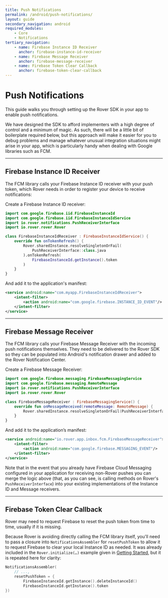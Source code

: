 ```yaml
---
title: Push Notifications
permalink: /android/push-notifications/
layout: guide
secondary_navigation: android
required_modules:
    - Core
    - Notifications
tertiary_navigation:
    - name: Firebase Instance ID Receiver
      anchor: firebase-instance-id-receiver
    - name: Firebase Message Receiver
      anchor: firebase-message-receiver
    - name: Firebase Token Clear Callback
      anchor: firebase-token-clear-callback
---
```


# Push Notifications

This guide walks you through setting up the Rover SDK in your app to enable push
notifications.

<aside class="info">
We have designed the SDK to afford implementers with a high degree of control
and a minimum of magic.  As such, there will be a little bit of boilerplate
required below, but this approach will make it easier for you to debug problems
and manage whatever unusual integration situations might arise in your app,
which is particularly handy when dealing with Google libraries such as FCM.
</aside>

---

## Firebase Instance ID Receiver

The FCM library calls your Firebase Instance ID receiver with your push token,
which Rover needs in order to register your device to receive notifications:

Create a Firebase Instance ID receiver:

```kotlin
import com.google.firebase.iid.FirebaseInstanceId
import com.google.firebase.iid.FirebaseInstanceIdService
import io.rover.notifications.PushReceiverInterface
import io.rover.rover.Rover

class FirebaseInstanceIdReceiver : FirebaseInstanceIdService() {
    override fun onTokenRefresh() {
        Rover.sharedInstance.resolveSingletonOrFail(
            PushReceiverInterface::class.java
        ).onTokenRefresh(
            FirebaseInstanceId.getInstance().token
        )
    }
}
```

And add it to the application's manifest:

```xml
<service android:name="com.myapp.FirebaseInstanceIdReceiver">
    <intent-filter>
        <action android:name="com.google.firebase.INSTANCE_ID_EVENT"/>
    </intent-filter>
</service>
```

---

## Firebase Message Receiver

The FCM library calls your Firebase Message Receiver with the incoming push
notifications themselves.  They need to be delivered to the Rover SDK so they
can be populated into Android's notification drawer and added to the Rover
Notification Center.

Create a Firebase Message Receiver:

```kotlin
import com.google.firebase.messaging.FirebaseMessagingService
import com.google.firebase.messaging.RemoteMessage
import io.rover.notifications.PushReceiverInterface
import io.rover.rover.Rover

class FirebaseMessageReceiver : FirebaseMessagingService() {
    override fun onMessageReceived(remoteMessage: RemoteMessage) {
        Rover.sharedInstance.resolveSingletonOrFail(PushReceiverInterface::class.java).onMessageReceivedData(remoteMessage.data)
    }
}
```

And add it to the application’s manifest:

```xml
<service android:name="io.rover.app.inbox.fcm.FirebaseMessageReceiver">
    <intent-filter>
        <action android:name="com.google.firebase.MESSAGING_EVENT"/>
    </intent-filter>
</service>
```

<aside class="advanced">
Note that in the event that you already have Firebase Cloud Messaging configured
in your application for receiving non-Rover pushes you can merge the logic above
(that, as you can see, is calling methods on Rover's
<code>PushReceiverInterface</code>) into your existing implementations of the
Instance ID and Message receivers.
</aside>

---

## Firebase Token Clear Callback

Rover may need to request Firebase to reset the push token from time to time,
usually if it is missing.

Because Rover is avoiding directly calling the FCM library itself, you'll need
to pass a closure into `NotificationsAssembler` for `resetPushToken` to allow it
to request Firebase to clear your local Instance ID as needed.  It was already
included in the `Rover.initialize(…)` example given in [Getting
Started](/docs/android/#initialization), but it is repeated here for clarity:

```kotlin
NotificationsAssembler(
    // ...,
    resetPushToken = {
        FirebaseInstanceId.getInstance().deleteInstanceId()
        FirebaseInstanceId.getInstance().token
})
```
